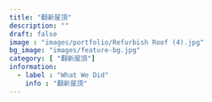 ```yaml
---
title: "翻新屋頂"
description: ""
draft: false
image : "images/portfolio/Refurbish Roof (4).jpg"
bg_image: "images/feature-bg.jpg"
category: [ "翻新屋頂"]
information:
  - label : "What We Did"
    info : "翻新屋頂"
---
```



